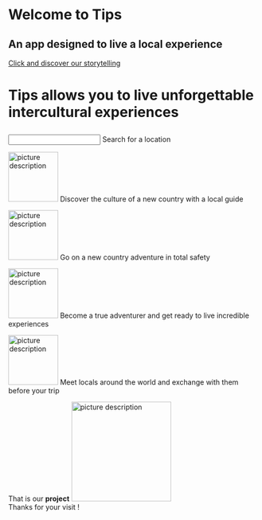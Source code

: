 <!DOCTYPE html>
<html>
<head>
  <title> Welcome to TIPS ! </title>
    <link rel="stylesheet" type="text/css" href="style.css">
</head>
 
<body>


  <div id="banner">
 <h1> Welcome to Tips </h1>
  <p> <h2> <strong> An app designed to live a local experience</strong>  </h2> </p>
  <div>  <a href="https://www.powtoon.com/online-presentation/cu7Siy1BTR1/entrepreneurship/?mode=movie&fbclid=IwAR1yOEJLWlMxXHHaAaDKNEWEqq2ErGtHnb8az3VLrHofm_YtPAeez0H1w1s"> Click and discover our storytelling </a > </div>
</div>

<div id="titre">
  <h1> <p> Tips allows you to live unforgettable intercultural experiences </p>  </h1>
</div>

<input type="Search for a location" name=""> Search for a location

  <div id="corps">
  <p>
  <img src="images/food.png"  alt="picture description" width="100"> Discover the culture of a new country with a local guide 
  <p>
  <img src="images/valid.png"  alt="picture description" width="100"> Go on a new country adventure in total safety </p>
  <p>
  <img src="images/world.png"  alt="picture description" width="100"> Become a true adventurer and get ready to live incredible experiences </p>
  <p>
  <img src="images/people.png"  alt="picture description" width="100"> Meet locals around the world and exchange with them before your trip  </p>
</div> 


<div id="footer">
That is our  <strong>project</strong>  <img src="images/tips.png" alt="picture description" width="200" >
    <div>Thanks for your visit !</div>
</div>


</body>
</html>
